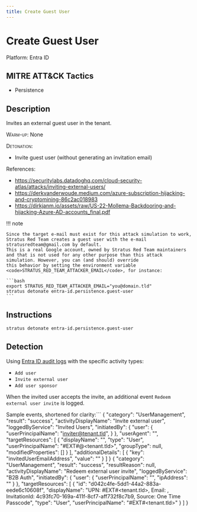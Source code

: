 ```yaml
---
title: Create Guest User
---
```


# Create Guest User




Platform: Entra ID

## MITRE ATT&CK Tactics


- Persistence

## Description


Invites an external guest user in the tenant.

<span style="font-variant: small-caps;">Warm-up</span>: None

<span style="font-variant: small-caps;">Detonation</span>:

- Invite guest user (without generating an invitation email)

References:

- https://securitylabs.datadoghq.com/cloud-security-atlas/attacks/inviting-external-users/
- https://derkvanderwoude.medium.com/azure-subscription-hijacking-and-cryptomining-86c2ac018983
- https://dirkjanm.io/assets/raw/US-22-Mollema-Backdooring-and-hijacking-Azure-AD-accounts_final.pdf

!!! note

	Since the target e-mail must exist for this attack simulation to work, Stratus Red Team creates a guest user with the e-mail stratusredteam@gmail.com by default.
	This is a real Google account, owned by Stratus Red Team maintainers and that is not used for any other purpose than this attack simulation. However, you can (and should) override
	this behavior by setting the environment variable <code>STRATUS_RED_TEAM_ATTACKER_EMAIL</code>, for instance:

	```bash
	export STRATUS_RED_TEAM_ATTACKER_EMAIL="you@domain.tld"
	stratus detonate entra-id.persistence.guest-user
	```


## Instructions

```bash title="Detonate with Stratus Red Team"
stratus detonate entra-id.persistence.guest-user
```
## Detection


Using [Entra ID audit logs](https://learn.microsoft.com/en-us/entra/identity/monitoring-health/concept-audit-logs) with the specific activity types:

- <code>Add user</code>
- <code>Invite external user</code>
- <code>Add user sponsor</code>

When the invited user accepts the invite, an additional event <code>Redeem external user invite</code> is logged. 

Sample events, shortened for clarity:```
{
  "category": "UserManagement",
  "result": "success",
  "activityDisplayName": "Invite external user",
  "loggedByService": "Invited Users",
  "initiatedBy": {
    "user": {
      "userPrincipalName": "<inviter@tenant.tld>",
    }
  },
  "userAgent": "",
  "targetResources": [
    {
      "displayName": "<invited user display name>",
      "type": "User",
      "userPrincipalName": "<invited-user-email>#EXT#@<tenant.tld>",
      "groupType": null,
      "modifiedProperties": []
    }
  ],
  "additionalDetails": [
    {
      "key": "invitedUserEmailAddress",
      "value": "<invited-user-email>"
    }
  ]
}
{
  "category": "UserManagement",
  "result": "success",
  "resultReason": null,
  "activityDisplayName": "Redeem external user invite",
  "loggedByService": "B2B Auth",
  "initiatedBy": {
    "user": {
      "userPrincipalName": "<invited-user-email>",
      "ipAddress": "<invited-user-ip>"
    }
  },
  "targetResources": [
    {
      "id": "d042c4fe-5dd1-44a2-883a-eede6c10608f",
      "displayName": "UPN: <invited-user-email>#EXT#<tenant.tld>, Email: <invited-user-email>, InvitationId: 4c93fc70-169a-411f-8cf7-aff732f8c7b9, Source: One Time Passcode",
      "type": "User",
      "userPrincipalName": "<invited-user-email>#EXT#<tenant.tld>"
    }
  ]
}
```


